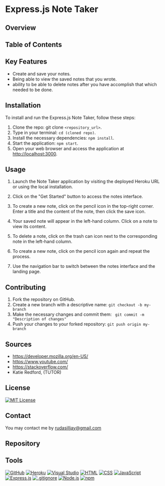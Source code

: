 # Express.js Note Taker

## Overview <br>


## Table of Contents


## Key Features <a name="key-features"></a>
- Create and save your notes.
- Being able to view the saved notes that you wrote.
- ability to be able to delete notes after you have accomplish that which needed to be done.


## Installation <a name="installation"></a>
 
 To install and run the Express.js Note Taker, follow these steps: <br>

 1. Clone the repo: git clone `<repository_url>`.
 2. Type in your terminal: `cd (cloned repo)`.
 3. Install the necessary dependencies: `npm install`.
 4. Start the application: `npm start`.
 5. Open your web browser and access the application at [http://localhost:3000](http://localhost:3000).

 
## Usage <a name="usage"></a>
1. Launch the Note Taker application by visiting the deployed Heroku URL or using the local installation.

2. Click on the "Get Started" button to access the notes interface.


3. To create a new note, click on the pencil icon in the top-right corner. Enter a title and the content of the note, then click the save icon.


4. Your saved note will appear in the left-hand column. Click on a note to view its content.


5. To delete a note, click on the trash can icon next to the corresponding note in the left-hand column.


6. To create a new note, click on the pencil icon again and repeat the process.


7. Use the navigation bar to switch between the notes interface and the landing page.




## Contributing <a name="contributing"></a>

1. Fork the repository on GitHub.
2. Create a new branch with a descriptive name: ```git checkout -b my-branch```
3. Make the necessary changes and commit them: ``` git commit -m "Description of changes"```
4. Push your changes to your forked repository: ```git push origin my-branch```


## Sources<a name="Sources"></a>
- https://developer.mozilla.org/en-US/
- https://www.youtube.com/
- https://stackoverflow.com/
- Katie Redford, (TUTOR)

## License <a name="license"></a>
[![MIT License](https://img.shields.io/badge/License-MIT-yellow.svg)](https://opensource.org/licenses/MIT)
## Contact <a name="contact"></a>
You may contact me by rudasilljay@gmail.com




## Repository <a name="Repository"></a>

## Tools<a name="Tools"></a>


  [![GitHub](https://img.shields.io/badge/--181717?logo=github&logoColor=ffffff)](https://github.com/)
  [![Heroku](https://badgen.net/badge/icon/heroku?icon=heroku&label)](https://www.heroku.com/)
  [![Visual Studio](https://badgen.net/badge/icon/visualstudio?icon=visualstudio&label)](https://visualstudio.microsoft.com)
[![HTML](https://badgen.net/badge/icon/html5?icon=html5&label)](https://www.w3.org/html/)
[![CSS](https://badgen.net/badge/icon/css3?icon=css3&label)](https://www.w3.org/Style/CSS/Overview.en.html)
  [![JavaScript](https://badgen.net/badge/icon/javascript?icon=javascript&label)](https://www.javascript.com/)
  [![Express.js](https://badgen.net/badge/icon/express?icon=express&label)](https://expressjs.com/)
  [![.gitignore](https://badgen.net/badge/icon/git?icon=git&label)](https://git-scm.com/doc)
  [![Node.js](https://badgen.net/badge/icon/nodejs?icon=nodejs&label)](https://nodejs.org/) 
   [![npm](https://badgen.net/badge/icon/npm?icon=npm&label)](https://npmjs.com/)


